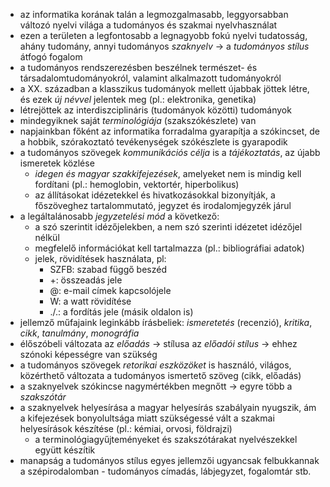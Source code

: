  - az informatika korának talán a legmozgalmasabb, leggyorsabban változó nyelvi világa a tudományos és szakmai nyelvhasználat
 - ezen a területen a legfontosabb a legnagyobb fokú nyelvi tudatosság, ahány tudomány, annyi tudományos *szaknyelv* → a *tudományos stílus* átfogó fogalom
 - a tudományos rendszerezésben beszélnek természet- és társadalomtudományokról, valamint alkalmazott tudományokról
 - a XX. században a klasszikus tudományok mellett újabbak jöttek létre, és ezek *új névvel* jelentek meg (pl.: elektronika, genetika)
 - létrejöttek az interdiszciplináris (tudományok közötti) tudományok
 - mindegyiknek saját *terminológiája* (szakszókészlete) van
 - napjainkban főként az informatika forradalma gyarapítja a szókincset, de a hobbik, szórakoztató tevékenységek szókészlete is gyarapodik
 - a tudományos szövegek *kommunikációs célja* is a *tájékoztatás*, az újabb ismeretek közlése
   + *idegen és magyar szakkifejezések*, amelyeket nem is mindig kell fordítani (pl.: hemoglobin, vektortér, hiperbolikus)
   + az állításokat idézetekkel és hivatkozásokkal bizonyítják, a főszöveghez tartalommutató, jegyzet és irodalomjegyzék járul
 - a legáltalánosabb *jegyzetelési mód* a következő:
   + a szó szerintit idézőjelekben, a nem szó szerinti idézetet idézőjel nélkül
   + megfelelő információkat kell tartalmazza (pl.: bibliográfiai adatok)
   + jelek, rövidítések használata, pl:
     - SZFB: szabad függő beszéd
     - +: összeadás jele
     - @: e-mail címek kapcsolójele
     - W: a watt rövidítése
     - ./.: a fordítás jele (másik oldalon is)
 - jellemző műfajaink leginkább írásbeliek: *ismeretetés* (recenzió), *kritika*, *cikk*, *tanulmány*, *monográfia*
 - élőszóbeli változata az *előadás* → stílusa az *előadói stílus* → ehhez szónoki képességre van szükség
 - a tudományos szövegek *retorikai eszközöket* is használó, világos, közérthető változata a tudományos ismertető szöveg (cikk, előadás)
 - a szaknyelvek szókincse nagymértékben megnőtt → egyre több a *szakszótár*
 - a szaknyelvek helyesírása a magyar helyesírás szabályain nyugszik, ám a kifejezések bonyolultsága miatt szükségessé vált a szakmai helyesírások készítése (pl.: kémiai, orvosi, földrajzi)
   + a terminológiagyűjteményeket és szakszótárakat nyelvészekkel együtt készítik
 - manapság a tudományos stílus egyes jellemzői ugyancsak felbukkannak a szépirodalomban - tudományos címadás, lábjegyzet, fogalomtár stb.
